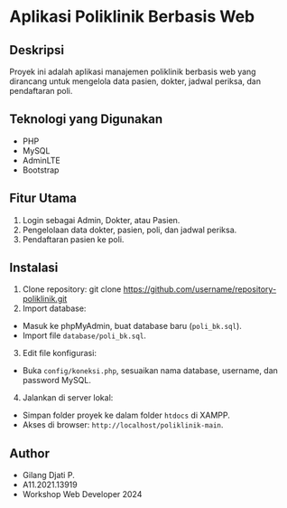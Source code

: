 # Aplikasi Poliklinik Berbasis Web

## Deskripsi
Proyek ini adalah aplikasi manajemen poliklinik berbasis web yang dirancang untuk mengelola data pasien, dokter, jadwal periksa, dan pendaftaran poli.

## Teknologi yang Digunakan
- PHP
- MySQL
- AdminLTE
- Bootstrap

## Fitur Utama
1. Login sebagai Admin, Dokter, atau Pasien.
2. Pengelolaan data dokter, pasien, poli, dan jadwal periksa.
3. Pendaftaran pasien ke poli.

## Instalasi
1. Clone repository:
   git clone https://github.com/username/repository-poliklinik.git
2. Import database:
- Masuk ke phpMyAdmin, buat database baru (`poli_bk.sql`).
- Import file `database/poli_bk.sql`.
3. Edit file konfigurasi:
- Buka `config/koneksi.php`, sesuaikan nama database, username, dan password MySQL.
4. Jalankan di server lokal:
- Simpan folder proyek ke dalam folder `htdocs` di XAMPP.
- Akses di browser: `http://localhost/poliklinik-main`.

## Author
- Gilang Djati P.
- A11.2021.13919
- Workshop Web Developer 2024

